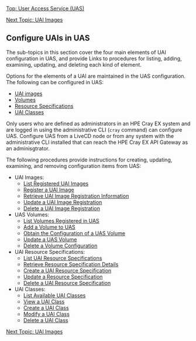 [Top: User Access Service (UAS)](User_Access_Service_UAS.md)

[Next Topic: UAI Images](UAI_Images.md)

## Configure UAIs in UAS

The sub-topics in this section cover the four main elements of UAI configuration in UAS, and provide Links to procedures for listing, adding, examining, updating, and deleting each kind of element.

Options for the elements of a UAI are maintained in the UAS configuration. The following can be configured in UAS:

-   [UAI images](UAI_Images.md)
-   [Volumes](Volumes.md)
-   [Resource Specifications](Resource_Specifications.md)
-   [UAI Classes](UAI_Classes.md)

Only users who are defined as administrators in an HPE Cray EX system and are logged in using the administrative CLI \(`cray` command\) can configure UAS. Configure UAS from a LiveCD node or from any system with the administrative CLI installed that can reach the HPE Cray EX API Gateway as an adminisgtrator.

The following procedures provide instructions for creating, updating, examining, and removing configuration items from UAS:

-   UAI Images:
    -   [List Registered UAI Images](List_Registered_UAI_Images.md)
    -   [Register a UAI Image](Register_a_UAI_Image.md)
    -   [Retrieve UAI Image Registration Information](Retrieve_UAI_Image_Registration_Information.md)
    -   [Update a UAI Image Registration](Update_a_UAI_Image_Registration.md)
    -   [Delete a UAI Image Registration](Delete_a_UAI_Image_Registration.md)
-   UAS Volumes:
    -   [List Volumes Registered in UAS](List_Volumes_Registered_in_UAS.md)
    -   [Add a Volume to UAS](Add_a_Volume_to_UAS.md)
    -   [Obtain the Configuration of a UAS Volume](Obtain_Configuration_of_a_UAS_Volume.md)
    -   [Update a UAS Volume](Update_a_UAS_Volume.md)
    -   [Delete a Volume Configuration](Delete_a_Volume_Configuration.md)
-   UAI Resource Specifications:
    -   [List UAI Resource Specifications](List_UAI_Resource_Specifications.md)
    -   [Retrieve Resource Specification Details](Retrieve_Resource_Specification_Details.md)
    -   [Create a UAI Resource Specification](Create_a_UAI_Resource_Specification.md)
    -   [Update a Resource Specification](Update_a_Resource_Specification.md)
    -   [Delete a UAI Resource Specification](Delete_a_UAI_Resource_Specification.md)
-   UAI Classes:
    -   [List Available UAI Classes](List_Available_UAI_Classes.md)
    -   [View a UAI Class](View_a_UAI_Class.md)
    -   [Create a UAI Class](Create_a_UAI_Class.md)
    -   [Modify a UAI Class](Modify_a_UAI_Class.md)
    -   [Delete a UAI Class](Delete_a_UAI_Class.md)

[Next Topic: UAI Images](UAI_Images.md)
